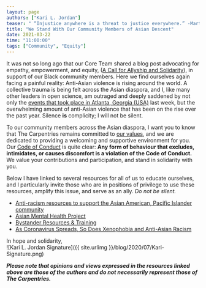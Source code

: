```yaml
---
layout: page
authors: ["Kari L. Jordan"]
teaser: " “Injustice anywhere is a threat to justice everywhere.” -Martin Luther King, Jr."
title: "We Stand With Our Community Members of Asian Descent"
date: 2021-03-22
time: "11:00:00"
tags: ["Community", "Equity"]
---
```


It was not so long ago that our Core Team shared a blog post advocating for empathy, empowerment, and equity, ([A Call for Allyship and Solidarity](https://carpentries.org/blog/2020/06/call-for-allyship-and-solidarity/)), in support of our Black community members. Here we find ourselves again facing a painful reality: Anti-Asian violence is rising around the world. A collective trauma is being felt across the Asian diaspora, and I, like many other leaders in open science, am outraged and deeply saddened by not only the [events that took place in Atlanta, Georgia (USA)](https://www.nytimes.com/2021/03/16/us/atlanta-shootings-massage-parlor.html) last week, but the overwhelming amount of anti-Asian violence that has been on the rise over the past year. Silence __is__ complicity; I will not be silent.

To our community members across the Asian diaspora, I want you to know that The Carpentries remains committed to [our values](https://carpentries.org/values/), and we are dedicated to providing a welcoming and supportive environment for you. Our [Code of Conduct](https://docs.carpentries.org/topic_folders/policies/code-of-conduct.html#) is quite clear: **Any form of behaviour that excludes, intimidates, or causes discomfort is a violation of the Code of Conduct.** We value your contributions and participation, and stand in solidarity with you.

Below I have linked to several resources for all of us to educate ourselves, and I particularly invite those who are in positions of privilege to use these resources, amplify this issue, and serve as an ally. _Do not be silent._

- [Anti-racism resources to support the Asian American, Pacific Islander community](https://www.nbcnews.com/news/asian-america/anti-racism-resources-support-asian-american-pacific-islander-community-n1260467)  
- [Asian Mental Health Project](https://asianmentalhealthproject.com/)  
- [Bystander Resources & Training](https://www.ihollaback.org/bystander-resources/)   
- [As Coronavirus Spreads, So Does Xenophobia and Anti-Asian Racism](https://time.com/5797836/coronavirus-racism-stereotypes-attacks/)   

In hope and solidarity,<br />
![Kari L. Jordan Signature]({{ site.urlimg }}/blog/2020/07/Kari-Signature.png)

***Please note that opinions and views expressed in the resources linked above are those of the authors and do not necessarily represent those of The Carpentries.***
